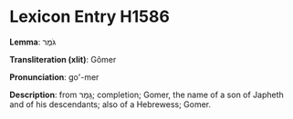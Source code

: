 # Lexicon Entry H1586

**Lemma**: גֹּמֶר

**Transliteration (xlit)**: Gômer

**Pronunciation**: go'-mer

**Description**:
from גָּמַר; completion; Gomer, the name of a son of Japheth and of his descendants; also of a Hebrewess; Gomer.
